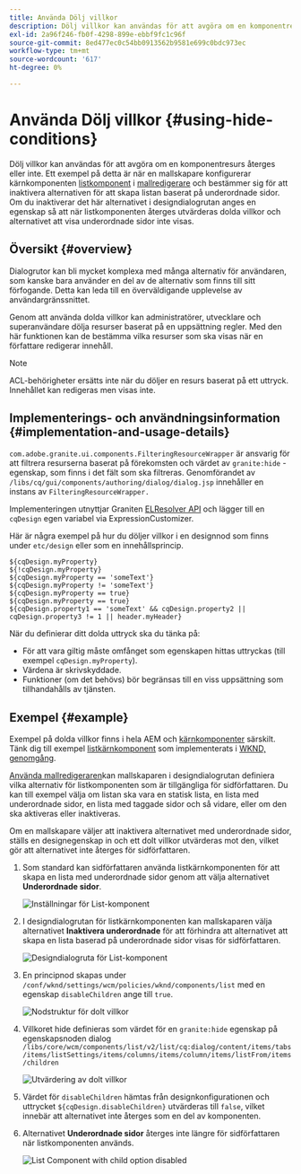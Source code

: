 ```yaml
---
title: Använda Dölj villkor
description: Dölj villkor kan användas för att avgöra om en komponentresurs återges eller inte.
exl-id: 2a96f246-fb0f-4298-899e-ebbf9fc1c96f
source-git-commit: 8ed477ec0c54bb0913562b9581e699c0bdc973ec
workflow-type: tm+mt
source-wordcount: '617'
ht-degree: 0%

---
```


# Använda Dölj villkor {#using-hide-conditions}

Dölj villkor kan användas för att avgöra om en komponentresurs återges eller inte. Ett exempel på detta är när en mallskapare konfigurerar kärnkomponenten [listkomponent](https://experienceleague.adobe.com/docs/experience-manager-core-components/using/components/list.html) i [mallredigerare](/help/sites-cloud/authoring/features/templates.md) och bestämmer sig för att inaktivera alternativen för att skapa listan baserat på underordnade sidor. Om du inaktiverar det här alternativet i designdialogrutan anges en egenskap så att när listkomponenten återges utvärderas dolda villkor och alternativet att visa underordnade sidor inte visas.

## Översikt {#overview}

Dialogrutor kan bli mycket komplexa med många alternativ för användaren, som kanske bara använder en del av de alternativ som finns till sitt förfogande. Detta kan leda till en överväldigande upplevelse av användargränssnittet.

Genom att använda dolda villkor kan administratörer, utvecklare och superanvändare dölja resurser baserat på en uppsättning regler. Med den här funktionen kan de bestämma vilka resurser som ska visas när en författare redigerar innehåll.

>[!NOTE]
>
>ACL-behörigheter ersätts inte när du döljer en resurs baserat på ett uttryck. Innehållet kan redigeras men visas inte.

## Implementerings- och användningsinformation {#implementation-and-usage-details}

`com.adobe.granite.ui.components.FilteringResourceWrapper` är ansvarig för att filtrera resurserna baserat på förekomsten och värdet av `granite:hide` -egenskap, som finns i det fält som ska filtreras. Genomförandet av `/libs/cq/gui/components/authoring/dialog/dialog.jsp` innehåller en instans av `FilteringResourceWrapper.`

Implementeringen utnyttjar Graniten [ELResolver API](https://helpx.adobe.com/experience-manager/6-5/sites/developing/using/reference-materials/granite-ui/api/jcr_root/libs/granite/ui/docs/server/el.html) och lägger till en `cqDesign` egen variabel via ExpressionCustomizer.

Här är några exempel på hur du döljer villkor i en designnod som finns under `etc/design` eller som en innehållsprincip.

```
${cqDesign.myProperty}
${!cqDesign.myProperty}
${cqDesign.myProperty == 'someText'}
${cqDesign.myProperty != 'someText'}
${cqDesign.myProperty == true}
${cqDesign.myProperty == true}
${cqDesign.property1 == 'someText' && cqDesign.property2 || cqDesign.property3 != 1 || header.myHeader}
```

När du definierar ditt dolda uttryck ska du tänka på:

* För att vara giltig måste omfånget som egenskapen hittas uttryckas (till exempel `cqDesign.myProperty`).
* Värdena är skrivskyddade.
* Funktioner (om det behövs) bör begränsas till en viss uppsättning som tillhandahålls av tjänsten.

## Exempel {#example}

Exempel på dolda villkor finns i hela AEM och [kärnkomponenter](https://experienceleague.adobe.com/docs/experience-manager-core-components/using/introduction.html) särskilt. Tänk dig till exempel [listkärnkomponent](https://experienceleague.adobe.com/docs/experience-manager-core-components/using/components/list.html) som implementerats i [WKND, genomgång](/help/implementing/developing/introduction/develop-wknd-tutorial.md).

[Använda mallredigeraren](/help/sites-cloud/authoring/features/templates.md)kan mallskaparen i designdialogrutan definiera vilka alternativ för listkomponenten som är tillgängliga för sidförfattaren. Du kan till exempel välja om listan ska vara en statisk lista, en lista med underordnade sidor, en lista med taggade sidor och så vidare, eller om den ska aktiveras eller inaktiveras.

Om en mallskapare väljer att inaktivera alternativet med underordnade sidor, ställs en designegenskap in och ett dolt villkor utvärderas mot den, vilket gör att alternativet inte återges för sidförfattaren.

1. Som standard kan sidförfattaren använda listkärnkomponenten för att skapa en lista med underordnade sidor genom att välja alternativet **Underordnade sidor**.

   ![Inställningar för List-komponent](assets/hide-conditions-list-settings.png)

1. I designdialogrutan för listkärnkomponenten kan mallskaparen välja alternativet **Inaktivera underordnade** för att förhindra att alternativet att skapa en lista baserad på underordnade sidor visas för sidförfattaren.

   ![Designdialogruta för List-komponent](assets/hide-conditions-list-design.png)

1. En principnod skapas under `/conf/wknd/settings/wcm/policies/wknd/components/list` med en egenskap `disableChildren` ange till `true`.

   ![Nodstruktur för dolt villkor](assets/hide-conditions-node-structure.png)

1. Villkoret hide definieras som värdet för en `granite:hide` egenskap på egenskapsnoden dialog `/libs/core/wcm/components/list/v2/list/cq:dialog/content/items/tabs/items/listSettings/items/columns/items/column/items/listFrom/items/children`

   ![Utvärdering av dolt villkor](assets/hide-conditions-evaluation.png)

1. Värdet för `disableChildren` hämtas från designkonfigurationen och uttrycket `${cqDesign.disableChildren}` utvärderas till `false`, vilket innebär att alternativet inte återges som en del av komponenten.

1. Alternativet **Underordnade sidor** återges inte längre för sidförfattaren när listkomponenten används.

   ![List Component with child option disabled](assets/hide-conditions-child-disabled.png)
